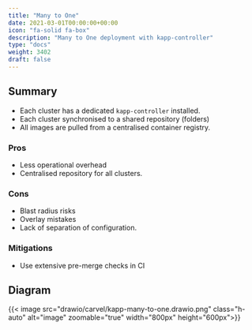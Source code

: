 ```yaml
---
title: "Many to One"
date: 2021-03-01T00:00:00+00:00
icon: "fa-solid fa-box"
description: "Many to One deployment with kapp-controller"
type: "docs"
weight: 3402
draft: false
---
```


## Summary

- Each cluster has a dedicated `kapp-controller` installed.
- Each cluster synchronised to a shared repository (folders)
- All images are pulled from a centralised container registry.

### Pros

- Less operational overhead
- Centralised repository for all clusters.

### Cons

- Blast radius risks
- Overlay mistakes
- Lack of separation of configuration.

### Mitigations

- Use extensive pre-merge checks in CI

## Diagram

{{< image src="drawio/carvel/kapp-many-to-one.drawio.png" class="h-auto" alt="image" zoomable="true" width="800px" height="600px">}}

